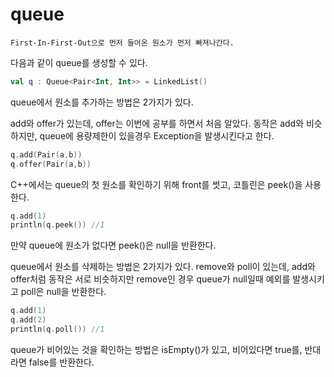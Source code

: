# queue

```text
First-In-First-Out으로 먼저 들어온 원소가 먼저 빠져나간다.
```

다음과 같이 queue를 생성할 수 있다.
```kotlin
val q : Queue<Pair<Int, Int>> = LinkedList()
```

queue에서 원소를 추가하는 방법은 2가지가 있다.

add와 offer가 있는데, offer는 이번에 공부를 하면서 처음 알았다.
동작은 add와 비슷하지만, queue에 용량제한이 있을경우 Exception을 발생시킨다고 한다.
```kotlin
q.add(Pair(a,b))
q.offer(Pair(a,b))
```

C++에서는 queue의 첫 원소를 확인하기 위해 front를 썻고, 코틀린은 peek()을 사용한다.
```kotlin
q.add(1)
println(q.peek()) //1
```
만약 queue에 원소가 없다면 peek()은 null을 반환한다.

queue에서 원소를 삭제하는 방법은 2가지가 있다.
remove와 poll이 있는데, add와 offer처럼 동작은 서로 비슷하지만 remove인 경우 queue가 null일때 예외를 발생시키고
poll은 null을 반환한다.
```kotlin
q.add(1)
q.add(2)
println(q.poll()) //1 
```

queue가 비어있는 것을 확인하는 방법은 isEmpty()가 있고, 비어있다면 true를, 반대라면 false를 반환한다.
